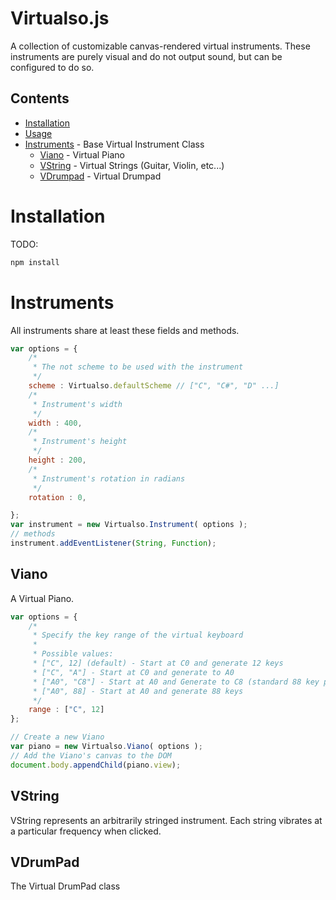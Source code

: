 # Virtualso.js
A collection of customizable canvas-rendered virtual instruments.
These instruments are purely visual and do not output sound, but can be 
configured to do so.

## Contents
- [Installation](#installation)
- [Usage](#Basic)
- [Instruments](#instruments) - Base Virtual Instrument Class
    - [Viano](#viano) - Virtual Piano
    - [VString](#VString) - Virtual Strings (Guitar, Violin, etc...)
    - [VDrumpad](#VDrumpad) - Virtual Drumpad 

# Installation
TODO: 
```bash
npm install 
```
# Instruments
All instruments share at least these fields and methods.

```javascript
var options = {
    /*
     * The not scheme to be used with the instrument
     */
    scheme : Virtualso.defaultScheme // ["C", "C#", "D" ...]
    /*
     * Instrument's width
     */
    width : 400,
    /*
     * Instrument's height
     */
    height : 200,
    /*
     * Instrument's rotation in radians
     */
    rotation : 0,

};
var instrument = new Virtualso.Instrument( options );
// methods
instrument.addEventListener(String, Function);
```
## Viano
A Virtual Piano. 

```javascript
var options = {
    /*
     * Specify the key range of the virtual keyboard
     *
     * Possible values:
     * ["C", 12] (default) - Start at C0 and generate 12 keys
     * ["C", "A"] - Start at C0 and generate to A0
     * ["A0", "C8"] - Start at A0 and Generate to C8 (standard 88 key piano)
     * ["A0", 88] - Start at A0 and generate 88 keys
     */
    range : ["C", 12]
};

// Create a new Viano
var piano = new Virtualso.Viano( options );
// Add the Viano's canvas to the DOM
document.body.appendChild(piano.view); 
```

## VString
VString represents an arbitrarily stringed instrument. Each string vibrates at a particular frequency when clicked.

## VDrumPad

The Virtual DrumPad class
